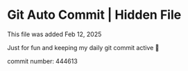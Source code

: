 # Git Auto Commit | Hidden File

This file was added Feb 12, 2025

Just for fun and keeping my daily git commit active 🤪

commit number: 444613
